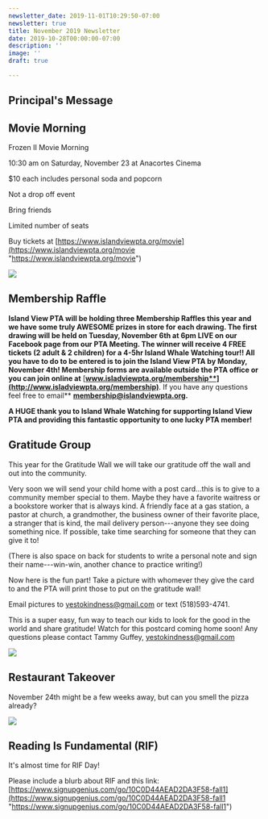 ```yaml
---
newsletter_date: 2019-11-01T10:29:50-07:00
newsletter: true
title: November 2019 Newsletter
date: 2019-10-28T00:00:00-07:00
description: ''
image: ''
draft: true

---
```

## Principal's Message

## Movie Morning

Frozen II Movie Morning

10:30 am on Saturday, November 23 at Anacortes Cinema

$10 each includes personal soda and popcorn

Not a drop off event

Bring friends

Limited number of seats

Buy tickets at [https://www.islandviewpta.org/movie](https://www.islandviewpta.org/movie "https://www.islandviewpta.org/movie")

![](/uploads/Frozen_Graphic.jpg)

## Membership Raffle

**Island View PTA will be holding three Membership Raffles this year and we have some truly AWESOME prizes in store for each drawing. The first drawing will be held on Tuesday, November 6th at 6pm LIVE on our Facebook page from our PTA Meeting. The winner will receive 4 FREE tickets (2 adult & 2 children) for a 4-5hr Island Whale Watching tour!! All you have to do to be entered is to join the Island View PTA by Monday, November 4th! Membership forms are available outside the PTA office or you can join online at** [**www.isladviewpta.org/membership**](http://www.isladviewpta.org/membership)**. If you have any questions feel free to email** [**membership@islandviewpta.org**](mailto:membership@islandviewpta.org)**.**

**A HUGE thank you to Island Whale Watching for supporting Island View PTA and providing this fantastic opportunity to one lucky PTA member!**

## Gratitude Group

This year for the Gratitude Wall we will take our gratitude off the wall and out into the community. 

Very soon we will send your child home with a post card...this is to give to a community member special to them. Maybe they have a favorite waitress or a bookstore worker that is always kind. A friendly face at a gas station, a pastor at church, a grandmother, the business owner of their favorite place, a stranger that is kind, the mail delivery person---anyone they see doing something nice. If possible, take time searching for someone that they can give it to!

(There is also space on back for students to write a personal note and sign their name---win-win, another chance to practice writing!)

Now here is the fun part! Take a picture with whomever they give the card to and the PTA will print those to put on the gratitude wall!

Email pictures to [yestokindness@gmail.com](mailto:yestokindness@gmail.com) or text (518)593-4741.

This is a super easy, fun way to teach our kids to look for the good in the world and share gratitude! Watch for this postcard coming home soon! Any questions please contact Tammy Guffey, [yestokindness@gmail.com](mailto:yestokindness@gmail.com)

![](/uploads/Gratitude_postcard.jpeg)

## Restaurant Takeover

November 24th might be a few weeks away, but can you smell the pizza already?

![](/uploads/Nov_PizzaFactoryTakeover.jpg)

## Reading Is Fundamental (RIF)

It's almost time for RIF Day!

Please include a blurb about RIF and this link: [https://www.signupgenius.com/go/10C0D44AEAD2DA3F58-fall1](https://www.signupgenius.com/go/10C0D44AEAD2DA3F58-fall1 "https://www.signupgenius.com/go/10C0D44AEAD2DA3F58-fall1")